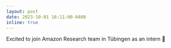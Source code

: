 ```yaml
---
layout: post
date: 2023-10-01 16:11:00-0400
inline: true
---
```


Excited to join Amazon Research team in Tübingen as an intern 🤩